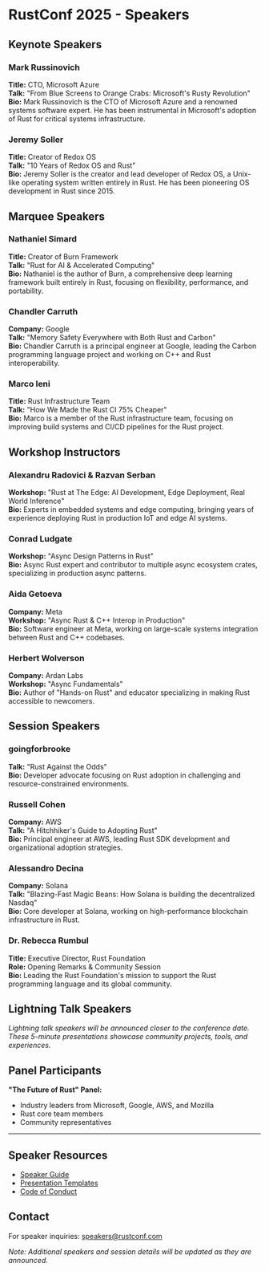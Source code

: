 # RustConf 2025 - Speakers

## Keynote Speakers

### Mark Russinovich
**Title:** CTO, Microsoft Azure  
**Talk:** "From Blue Screens to Orange Crabs: Microsoft's Rusty Revolution"  
**Bio:** Mark Russinovich is the CTO of Microsoft Azure and a renowned systems software expert. He has been instrumental in Microsoft's adoption of Rust for critical systems infrastructure.

### Jeremy Soller
**Title:** Creator of Redox OS  
**Talk:** "10 Years of Redox OS and Rust"  
**Bio:** Jeremy Soller is the creator and lead developer of Redox OS, a Unix-like operating system written entirely in Rust. He has been pioneering OS development in Rust since 2015.

## Marquee Speakers

### Nathaniel Simard
**Title:** Creator of Burn Framework  
**Talk:** "Rust for AI & Accelerated Computing"  
**Bio:** Nathaniel is the author of Burn, a comprehensive deep learning framework built entirely in Rust, focusing on flexibility, performance, and portability.

### Chandler Carruth
**Company:** Google  
**Talk:** "Memory Safety Everywhere with Both Rust and Carbon"  
**Bio:** Chandler Carruth is a principal engineer at Google, leading the Carbon programming language project and working on C++ and Rust interoperability.

### Marco Ieni
**Title:** Rust Infrastructure Team  
**Talk:** "How We Made the Rust CI 75% Cheaper"  
**Bio:** Marco is a member of the Rust infrastructure team, focusing on improving build systems and CI/CD pipelines for the Rust project.

## Workshop Instructors

### Alexandru Radovici & Razvan Serban
**Workshop:** "Rust at The Edge: AI Development, Edge Deployment, Real World Inference"  
**Bio:** Experts in embedded systems and edge computing, bringing years of experience deploying Rust in production IoT and edge AI systems.

### Conrad Ludgate
**Workshop:** "Async Design Patterns in Rust"  
**Bio:** Async Rust expert and contributor to multiple async ecosystem crates, specializing in production async patterns.

### Aida Getoeva
**Company:** Meta  
**Workshop:** "Async Rust & C++ Interop in Production"  
**Bio:** Software engineer at Meta, working on large-scale systems integration between Rust and C++ codebases.

### Herbert Wolverson
**Company:** Ardan Labs  
**Workshop:** "Async Fundamentals"  
**Bio:** Author of "Hands-on Rust" and educator specializing in making Rust accessible to newcomers.

## Session Speakers

### goingforbrooke
**Talk:** "Rust Against the Odds"  
**Bio:** Developer advocate focusing on Rust adoption in challenging and resource-constrained environments.

### Russell Cohen
**Company:** AWS  
**Talk:** "A Hitchhiker's Guide to Adopting Rust"  
**Bio:** Principal engineer at AWS, leading Rust SDK development and organizational adoption strategies.

### Alessandro Decina
**Company:** Solana  
**Talk:** "Blazing-Fast Magic Beans: How Solana is building the decentralized Nasdaq"  
**Bio:** Core developer at Solana, working on high-performance blockchain infrastructure in Rust.

### Dr. Rebecca Rumbul
**Title:** Executive Director, Rust Foundation  
**Role:** Opening Remarks & Community Session  
**Bio:** Leading the Rust Foundation's mission to support the Rust programming language and its global community.

## Lightning Talk Speakers

*Lightning talk speakers will be announced closer to the conference date. These 5-minute presentations showcase community projects, tools, and experiences.*

## Panel Participants

**"The Future of Rust" Panel:**
- Industry leaders from Microsoft, Google, AWS, and Mozilla
- Rust core team members
- Community representatives

---

## Speaker Resources

- [Speaker Guide](https://rustconf.com/speakers)
- [Presentation Templates](https://rustconf.com/resources)
- [Code of Conduct](https://www.rust-lang.org/policies/code-of-conduct)

## Contact

For speaker inquiries: speakers@rustconf.com

*Note: Additional speakers and session details will be updated as they are announced.*